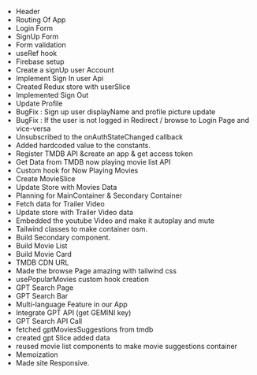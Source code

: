 - Header
- Routing Of App
- Login Form
- SignUp Form
- Form validation
- useRef hook
- Firebase setup
- Create a signUp user Account
- Implement Sign In user Api
- Created Redux store with userSlice
- Implemented Sign Out
- Update Profile
- BugFix : Sign up user displayName and profile picture update
- BugFix : If the user is not logged in Redirect / browse to Login Page and vice-versa
- Unsubscribed to the onAuthStateChanged callback
- Added hardcoded value to the constants.
- Register TMDB API &create an app & get access token
- Get Data from TMDB now playing movie list API
- Custom hook for Now Playing Movies
- Create MovieSlice
- Update Store with Movies Data
- Planning for MainContainer & Secondary Container
- Fetch data for Trailer Video
- Update store with Trailer Video data
- Embedded the youtube Video and make it autoplay and mute
- Tailwind classes to make container osm.
- Build Secondary component.
- Build Movie List
- Build Movie Card
- TMDB CDN URL
- Made the browse Page amazing with tailwind css
- usePopularMovies custom hook creation
- GPT Search Page
- GPT Search Bar
- Multi-language Feature in our App
- Integrate GPT API (get GEMINI key)
- GPT Search API Call
- fetched gptMoviesSuggestions from tmdb
- created gpt Slice added data
- reused movie list components to make movie suggestions container
- Memoization
- Made site Responsive.

